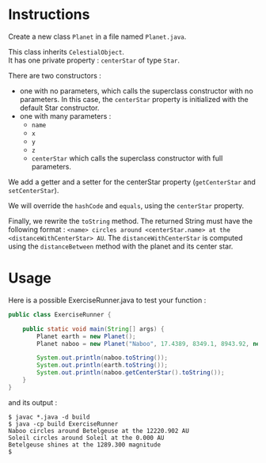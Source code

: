 # Instructions

Create a new class `Planet` in a file named `Planet.java`.

This class inherits `CelestialObject`.  
It has one private property : `centerStar` of type `Star`.

There are two constructors :

- one with no parameters, which calls the superclass constructor with no parameters. In this case, the `centerStar` property is initialized with the default Star constructor.
- one with many parameters :
  - `name`
  - `x`
  - `y`
  - `z`
  - `centerStar`
    which calls the superclass constructor with full parameters.

We add a getter and a setter for the centerStar property (`getCenterStar` and `setCenterStar`).

We will override the `hashCode` and `equals`, using the `centerStar` property.

Finally, we rewrite the `toString` method. The returned String must have the following format : `<name> circles around <centerStar.name> at the <distanceWithCenterStar> AU`.
The `distanceWithCenterStar` is computed using the `distanceBetween` method with the planet and its center star.

# Usage

Here is a possible ExerciseRunner.java to test your function :

```java
public class ExerciseRunner {

    public static void main(String[] args) {
        Planet earth = new Planet();
        Planet naboo = new Planet("Naboo", 17.4389, 8349.1, 8943.92, new Star("Betelgeuse", 128.23, -12.82, 32.328, 1289.3));

        System.out.println(naboo.toString());
        System.out.println(earth.toString());
        System.out.println(naboo.getCenterStar().toString());
    }
}
```

and its output :

```shell
$ javac *.java -d build
$ java -cp build ExerciseRunner
Naboo circles around Betelgeuse at the 12220.902 AU
Soleil circles around Soleil at the 0.000 AU
Betelgeuse shines at the 1289.300 magnitude
$
```

